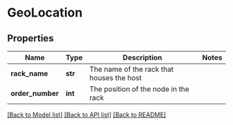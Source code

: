 # GeoLocation

## Properties
Name | Type | Description | Notes
------------ | ------------- | ------------- | -------------
**rack_name** | **str** | The name of the rack that houses the host | 
**order_number** | **int** | The position of the node in the rack | 

[[Back to Model list]](../README.md#documentation-for-models) [[Back to API list]](../README.md#documentation-for-api-endpoints) [[Back to README]](../README.md)

